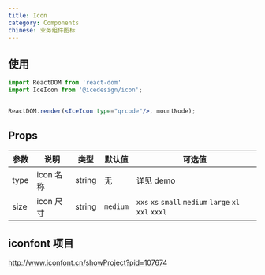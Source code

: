 ```yaml
---
title: Icon
category: Components
chinese: 业务组件图标
---
```


## 使用

```jsx
import ReactDOM from 'react-dom'
import IceIcon from '@icedesign/icon';


ReactDOM.render(<IceIcon type="qrcode"/>, mountNode);
```

## Props

|  参数  |    说明    |   类型   |  默认值  |  可选值  |
|-------|-----------|----------|---------|---------|
| type | icon 名称 | string | 无 | 详见 demo |
| size | icon 尺寸 | string | `medium` | `xxs` `xs` `small` `medium` `large` `xl` `xxl` `xxxl` |

## iconfont 项目

http://www.iconfont.cn/showProject?pid=107674
